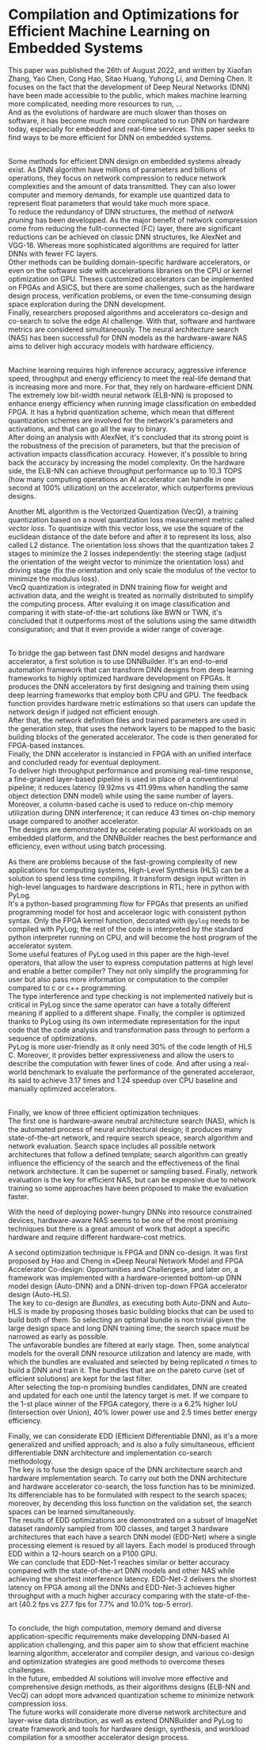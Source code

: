 # Compilation and Optimizations for Efficient Machine Learning on Embedded Systems

This paper was published the 26th of August 2022, and written by Xiaofan Zhang, Yao Chen, Cong Hao, Sitao Huang, Yuhong Li, and Deming Chen. It focuses on the fact that the development of Deep Neural Networks (DNN) have been made accessible to the public, which makes machine learning more complicated, needing more resources to run, ...\
And as the evolutions of hardware are much slower than thoses on software, it has become much more complicated to run DNN on hardware today, especially for embedded and real-time services. This paper seeks to find ways to be more efficient for DNN on embedded systems.
<br/>
<br/>

Some methods for efficient DNN design on embedded systems already exist. As DNN algorithm have millions of parameters and billions of operations, they focus on network compression to reduce network complexities and the amount of data transmitted. They can also lower computer and memory demands, for example use quantized data to represent float parameters that would take much more space.\
To reduce the redundancy of DNN structures, the method of *network pruning* has been developped. As the major benefit of network compression come from reducing the fullt-connected (FC) layer, there are significant reductions can be achieved on classic DNN structures, lke AlexNet and VGG-16. Whereas more sophisticated algorithms are required for latter DNNs with fewer FC layers.\
Other methods can be building domain-specific hardware accelerators, or even on the software side with accelerations libraries on the CPU or kernel optimization on GPU. Theses customized accelerators can be implemented on FPGAs and ASICS, but there are some challenges, such as the hardware design process, verification problems, or even the time-consuming design space exploration during the DNN development.\
Finally, researchers proposed algorithms and accelerators co-design and co-search to solve the edge AI challenge. With that, software and hardware metrics are considered simultaneously. The neural architecture search (NAS) has been successfull for DNN models as the hardware-aware NAS aims to deliver high accuracy models with hardware efficiency.
<br/>
<br/>

Machine learning requires high inference accuracy, aggressive inference speed, throughput and energy efficiency to meet the real-life demand that is increasing more and more. For that, they rely on hardware-efficient DNN.\
The extremely low bit-width neural network (ELB-NN) is proposed to enhance energy efficiency when running image classification on embedded FPGA. It has a hybrid quantization scheme, which mean that different quantization schemes are involved for the network's parameters and activations, and that can go all the way to binary.\
After doing an analysis with AlexNet, it's concluded that its strong point is the robustness of the precision of parameters, but that the precision of activation impacts classification accuracy. However, it's possible to bring back the accuracy by increasing the model complexity. On the hardware side, the ELB-NN can achieve throughput performance up to 10.3 TOPS (how many computing operations an AI accelerator can handle in one second at 100% utilization) on the accelerator, which outperforms previous designs.

Another ML algorithm is the Vectorized Quantization (VecQ), a training quantization based on a novel quantization loss measurement metric called *vector loss*. To quantisize with this vector loss, we use the square of the euclidean distance of the date before and after it to represent its loss, also called L2 distance. The orientation loss shows that the quantization takes 2 stages to minimize the 2 losses independently: the steering stage (adjust the orientation of the weight vector to minimize the orientation loss) and driving stage (fix the orientation and only scale the modulus of the vector to minimize the modulus loss).\
VecQ quantization is integrated in DNN training flow for weight and activation data, and the weight is treated as normally distributed to simplify the computing process. After evaluing it on image classification and comparing it with state-of-the-art solutions like BWN or TWN, it's concluded that it outperforms most of the solutions using the same ditwidth consiguration; and that it even provide a wider range of coverage.
<br/>
<br/>

To bridge the gap between fast DNN model designs and hardware accelerator, a first solution is to use DNNBuilder. It's an end-to-end automation framework that can transform DNN designs from deep learning frameworks to highly optimized hardware development on FPGAs. It produces the DNN accelerators by first designing and training them using deep learning frameworks that employ both CPU and GPU. The feedback function provides hardware metric estimations so that users can update the network design if judged not efficient enough.\
After that, the network definition files and trained parameters are used in the generation step, that uses the network layers to be mapped to the basic building blocks of the generated accelerator. The code is then generated for FPGA-based instances.\
Finally, the DNN accelerator is instancied in FPGA with an unified interface and concluded ready for eventual deployment.\
To deliver high throughput performance and promising real-time response, a fine-grained layer-based pipeline is used in place of a conventionnal pipeline; it reduces latency (9.92ms vs 411.99ms when handling the same object detection DNN model) while using the same number of layers. Moreover, a column-based cache is used to reduce on-chip memory utilization during DNN interference; it can reduce 43 times on-chip memory usage compared to another accelerator.\
The designs are demonstrated by accelerating popular AI workloads on an embedded platform, and the DNNBuilder reaches the best performance and efficiency, even without using batch processing.

As there are problems because of the fast-growing complexity of new applications for computing systems, High-Level Synthesis (HLS) can be a solution to spend less time compiling. It transform design input written in high-level languages to hardware descriptions in RTL; here in python with PyLog.\
It's a python-based programming flow for FPGAs that presents an unified programming model for host and acceleraor logic with consistent python syntax. Only the FPGA kernel function, decorated with `@pylog` needs to be compiled with PyLog; the rest of the code is interpreted by the standard python interpreter running on CPU, and will become the host program of the accelerator system.\
Some useful features of PyLog used in this paper are the high-level operators, that allow the user to express computation patterns at high level and enable a better compiler? They not only simplify the programming for user but also pass more information or computation to the compiler compared to c or c++ programming.\
The type interference and type checking is not implemented natively but is critical in PyLog since the same operator can have a totally different meaning if applied to a different shape. Finally, the compiler is optimized thanks to PyLog using its own intermediate representation for the input code that the code analysis and transformation pass through to perform a sequence of optimizations.\
PyLog is more user-friendly as it only need 30% of the code length of HLS C. Moreover, it provides better expressiveness and allow the users to describe the computation with fewer lines of code. And after using a real-world benchmark to evaluate the performance of the generated acceleraor, its said to achieve 3.17 times and 1.24 speedup over CPU baseline and manually optimized accelerators.
<br/>
<br/>

Finally, we know of three efficient optimization techniques.\
The first one is hardware-aware neutral architecture search (NAS), which is the automated process of neural architectural design; it produces many state-of-the-art network, and require search speace, search algorithm and network evaluation. Search space includes all possible network architectures that follow a defined template; search algorithm can greatly influence the efficiency of the search and the effectiveness of the final network architecture. It can be supernet or sampling based. Finally, network evaluation is the key for efficient NAS, but can be expensive due to network training so some approaches have been proposed to make the evaluation faster.

With the need of deploying power-hungry DNNs into resource constrained devices, hardware-aware NAS seems to be one of the most promising techniques but there is a great amount of work that adopt a specific hardware and require different hardware-cost metrics.

A second optimization technique is FPGA and DNN co-design. It was first proposed by Hao and Cheng in «Deep Neural Network Model and FPGA Accelerator Co-design: Opportunities and Challenges», and later on, a framework was implemented with a hardware-oriented bottom-up DNN model design (Auto-DNN) and a DNN-driven top-down FPGA accelerator design (Auto-HLS).\
The key to co-design are *Bundles*, as executing both Auto-DNN and Auto-HLS is made by proposing thoses basic building blocks that can be used to build both of them. So selecting an optimal bundle is non trivial given the large design space and long DNN training time; the search space must be narrowed as early as possible.\
The unfavorable bundles are filtered at early stage. Then, some analytical models for the overall DNN resource utilization and latency are made, with which the bundles are evaluated and selected by being replicated *n* times to build a DNN and train it. The bundles that are on the pareto curve (set of efficient solutions) are kept for the last filter.\
After selecting the top-n promising bundles candidates, DNN are created and updated for each one until the latency target is met. If we compare to the 1-st place winner of the FPGA category, there is a 6.2% higher IoU (Intersection over Union), 40% lower power use and 2.5 times better energy efficiency.


Finally, we can considerate EDD (Efficient Differentiable DNN), as it's a more generalized and unified approach; and is also a fully simultaneous, efficient differentiable DNN architecture and implementation co-search methodology.\
The key is to fuse the design space of the DNN architecture search and hardware implementation search. To carry out both the DNN architecture and hardware accelerator co-search, the loss function has to be minimized. Its differenciable has to be formulated with respect to the search spaces; moreover, by decending this loss function on the validation set, the search spaces can be learned simultaneously.\
The results of EDD optimizations are demonstrated on a subset of ImageNet dataset randomly sampled from 100 classes, and target 3 hardware architectures that each have a search DNN model (EDD-Net) where a single processing element is resued by all layers. Each model is produced through EDD within a 12-hours search on a P100 GPU.\
We can conclude that EDD-Net-1 reaches similar or better accuracy compared with the state-of-the-art DNN models and other NAS while achieving the shortest interference latency. EDD-Net-2 delivers the shortest latency on FPGA among all the DNNs and EDD-Net-3 achieves higher throughput with a much higher accuracy comparing with the state-of-the-art (40.2 fps vs 27.7 fps for 7.7% and 10.0% top-5 error).
<br/>
<br/>

To conclude, the high computation, memory demand and diverse application-specific requirements make developping DNN-based AI application challenging, and this paper aim to show that efficient machine learning algorithm, accelerator and compiler design, and various co-design and optimization strategies are good methods to overcome theses challenges.\
In the future, embedded AI solutions will involve more effective and comprehensive design methods, as their algorithms designs (ELB-NN and VecQ) can adopt more advanced quantization scheme to minimize network compression loss.\
The future works will considerate more diverse network architecture and layer-wise data distribution, as well as extend DNNBuilder and PyLog to create framework and tools for hardware design, synthesis, and workload compilation for a smoother accelerator design process.
